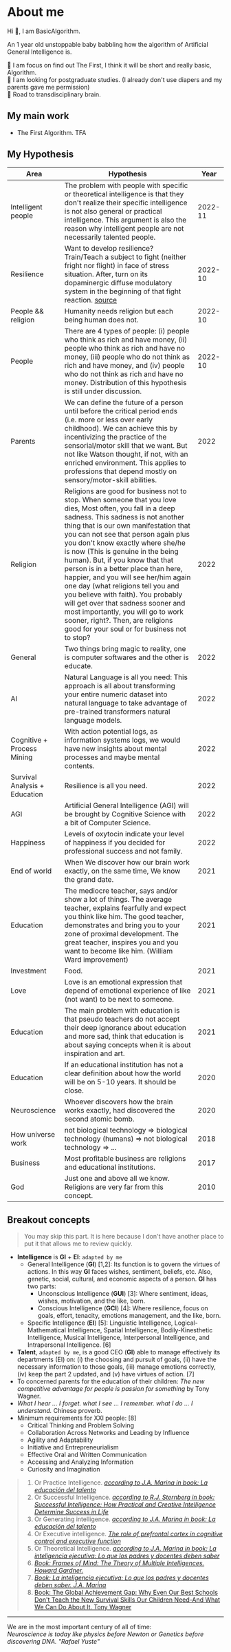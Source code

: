 # About me

Hi 👋, I am BasicAlgorithm.

An 1 year old unstoppable baby babbling how the algorithm of Artificial General Intelligence is.

🔭  I am focus on find out The First, I think it will be short and really basic, Algorithm.\
👯  I am looking for postgraduate studies. (I already don't use diapers and my parents gave me permission)\
🌱  Road to transdisciplinary brain.

## My main work

- The First Algorithm. TFA

## My Hypothesis

| Area | Hypothesis | Year |
| ------ | ------ | ------ |
| Intelligent people | The problem with people with specific or theoretical intelligence is that they don't realize their specific intelligence is not also general or practical intelligence. This argument is also the reason why intelligent people are not necessarily talented people. | 2022-11 |
| Resilience | Want to develop resilience? Train/Teach a subject to fight (neither fright nor flight) in face of stress situation. After, turn on its dopaminergic diffuse modulatory system in the beginning of that fight reaction. [source](https://www.nature.com/articles/s41586-022-05328-2) | 2022-10 |
| People && religion | Humanity needs religion but each being human does not. | 2022-10 |
| People | There are 4 types of people: (i) people who think as rich and have money, (ii) people who think as rich and have no money, (iii) people who do not think as rich and have money, and (iv) people who do not think as rich and have no money. Distribution of this hypothesis is still under discussion. | 2022-10 |
| Parents | We can define the future of a person until before the critical period ends (i.e. more or less over early childhood). We can achieve this by incentivizing the practice of the sensorial/motor skill that we want. But not like Watson thought, if not, with an enriched environment. This applies to professions that depend mostly on sensory/motor-skill abilities. | 2022 |
| Religion | Religions are good for business not to stop. When someone that you love dies, Most often, you fall in a deep sadness. This sadness is not another thing that is our own manifestation that you can not see that person again plus you don't know exactly where she/he is now (This is genuine in the being human). But, if you know that that person is in a better place than here, happier, and you will see her/him again one day (what religions tell you and you believe with faith). You probably will get over that sadness sooner and most importantly, you will go to work sooner, right?. Then, are religions good for your soul or for business not to stop? | 2022 |
| General | Two things bring magic to reality, one is computer softwares and the other is educate. | 2022 |
| AI | Natural Language is all you need: This approach is all about transforming your entire numeric dataset into natural language to take advantage of pre-trained transformers natural language models. | 2022 |
| Cognitive + Process Mining | With action potential logs, as information systems logs, we would have new insights about mental processes and maybe mental contents. | 2022 |
| Survival Analysis + Education | Resilience is all you need. | 2022 |
| AGI | Artificial General Intelligence (AGI) will be brought by Cognitive Science with a bit of Computer Science.  | 2022 |
| Happiness | Levels of oxytocin indicate your level of happiness if you decided for professional success and not family. | 2022 |
| End of world | When We discover how our brain work exactly, on the same time, We know the grand date. | 2021 |
| Education | The mediocre teacher, says and/or show a lot of things. The average teacher, explains fearfully and expect you think like him. The good teacher, demonstrates and bring you to your zone of proximal development. The great teacher, inspires you and you want to become like him. (William Ward improvement) | 2021 |
| Investment | Food. | 2021 |
| Love | Love is an emotional expression that depend of emotional experience of like (not want) to be next to someone. | 2021 |
| Education | The main problem with education is that pseudo teachers do not accept their deep ignorance about education and more sad, think that education is about saying concepts when it is about inspiration and art. | 2021 |
| Education | If an educational institution has not a clear definition about how the world will be on 5-10 years. It should be close.| 2020 |
| Neuroscience | Whoever discovers how the brain works exactly, had discovered the second atomic bomb. | 2020 |
| How universe work | not biological technology => biological technology (humans) => not biological technology => ...| 2018|
| Business | Most profitable business are religions and educational institutions.| 2017 |
| God | Just one and above all we know. Religions are very far from this concept. | 2010 |

## Breakout concepts

> You may skip this part. It is here because I don't have another place to put it that allows me to review quickly.

- **Intelligence** is **GI** + **EI**: ```adapted by me```
  - General Intelligence (**GI**) [1,2]: Its function is to govern the virtues of actions. In this way **GI** faces wishes, sentiment, beliefs, etc. Also, genetic, social, cultural, and economic aspects of a person. **GI** has two parts:
    - Unconscious Intelligence (**GUI**) [3]: Where sentiment, ideas, wishes, motivation, and the like, born.
    - Conscious Intelligence (**GCI**) [4]: Where resilience, focus on goals, effort, tenacity, emotions management, and the like, born.
  - Specific Intelligence (**EI**) [5]: Linguistic Intelligence, Logical-Mathematical Intelligence, Spatial Intelligence, Bodily-Kinesthetic Intelligence, Musical Intelligence, Interpersonal Intelligence, and Intrapersonal Intelligence. [6]
- **Talent**,  ```adapted by me```, is a good CEO (**GI**) able to manage effectively its departments (EI) on: (i) the choosing and pursuit of goals, (ii) have the necessary information to those goals, (iii) manage emotions correctly, (iv) keep the part 2 updated, and (v) have virtues of action. [7]
- To concerned parents for the education of their children: *The new competitive advantage for people is passion for something* by Tony Wagner.
- *What I hear … I forget. what I see … I remember. what I do … I understand.* Chinese proverb.
- Minimum requirements for XXI people: [8]
  - Critical Thinking and Problem Solving
  - Collaboration Across Networks and Leading by Influence
  - Agility and Adaptability
  - Initiative and Entrepreneurialism
  - Effective Oral and Written Communication
  - Accessing and Analyzing Information
  - Curiosity and Imagination  

> 1. Or Practice Intelligence. [*according to J.A. Marina in book: La educación del talento*](https://play.google.com/store/books/details?id=x_9Ei84dcqIC&rdid=book-x_9Ei84dcqIC&rdot=1&source=gbs_vpt_read&pcampaignid=books_booksearch_viewport)
> 2. Or Successful Intelligence. [*according to R.J. Sternberg in book: Successful Intelligence: How Practical and Creative Intelligence Determine Success in Life*](https://www.amazon.com/Successful-Intelligence-Practical-Creative-Determine/dp/0452279062#:~:text=Successful%20Intelligence%20consists%20primarily%20of,and%20applying%20strategies%2C%20ideas%2C%20and)
> 3. Or Generating intelligence. [*according to J.A. Marina in book: La educación del talento*](https://play.google.com/store/books/details?id=x_9Ei84dcqIC&rdid=book-x_9Ei84dcqIC&rdot=1&source=gbs_vpt_read&pcampaignid=books_booksearch_viewport)
> 4. Or Executive intelligence. [*The role of prefrontal cortex in cognitive control and executive function*](https://www.nature.com/articles/s41386-021-01132-0)
> 5. Or Theoretical Intelligence. [*according to J.A. Marina in book: La inteligencia ejecutiva: Lo que los padres y docentes deben saber*](https://www.amazon.com/-/es/Jos%C3%A9-Antonio-Marina/dp/8434400677)
> 6. [*Book: Frames of Mind: The Theory of Multiple Intelligences. Howard Gardner.*](https://www.amazon.com/Frames-Mind-Theory-Multiple-Intelligences/dp/0465024335)
> 7. [*Book: La inteligencia ejecutiva: Lo que los padres y docentes deben saber. J.A. Marina*](https://www.amazon.com/-/es/Jos%C3%A9-Antonio-Marina/dp/8434400677)
> 8. [Book: The Global Achievement Gap: Why Even Our Best Schools Don't Teach the New Survival Skills Our Children Need-And What We Can Do About It. Tony Wagner](https://www.amazon.com/Global-Achievement-Gap-Survival-Need/dp/0465002307)

___

We are in the most important century of all of time:  
*Neuroscience is today like physics before Newton or Genetics before discovering DNA. "Rafael Yuste"*
